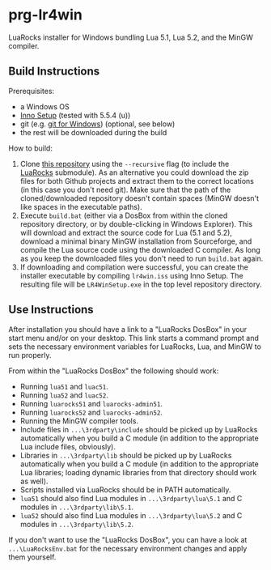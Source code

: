#                             prg-lr4win                             #

LuaRocks installer for Windows bundling Lua 5.1, Lua 5.2, and the
MinGW compiler.

##                        Build Instructions                        ##

Prerequisites:

*   a Windows OS
*   [Inno Setup][1] (tested with 5.5.4 (u))
*   git (e.g. [git for Windows][2]) (optional, see below)
*   the rest will be downloaded during the build

  [1]: http://www.jrsoftware.org/isinfo.php
  [2]: http://msysgit.github.io/

How to build:

1.  Clone [this repository][3] using the `--recursive` flag (to
    include the [LuaRocks][4] submodule). As an alternative you could
    download the zip files for both Github projects and extract them
    to the correct locations (in this case you don't need git). Make
    sure that the path of the cloned/downloaded repository doesn't
    contain spaces (MinGW doesn't like spaces in the executable
    paths).
2.  Execute `build.bat` (either via a DosBox from within the cloned
    repository directory, or by double-clicking in Windows Explorer).
    This will download and extract the source code for Lua (5.1 and
    5.2), download a minimal binary MinGW installation from
    Sourceforge, and compile the Lua source code using the downloaded
    C compiler. As long as you keep the downloaded files you don't
    need to run `build.bat` again.
3.  If downloading and compilation were successful, you can create the
    installer executable by compiling `lr4win.iss` using Inno Setup.
    The resulting file will be `LR4WinSetup.exe` in the top level
    repository directory.

  [3]: https://github.com/siffiejoe/prg-lr4win
  [4]: https://github.com/keplerproject/luarocks


##                         Use Instructions                         ##

After installation you should have a link to a "LuaRocks DosBox" in
your start menu and/or on your desktop. This link starts a command
prompt and sets the necessary environment variables for LuaRocks, Lua,
and MinGW to run properly.

From within the "LuaRocks DosBox" the following should work:

*  Running `lua51` and `luac51`.
*  Running `lua52` and `luac52`.
*  Running `luarocks51` and `luarocks-admin51`.
*  Running `luarocks52` and `luarocks-admin52`.
*  Running the MinGW compiler tools.
*  Include files in `...\3rdparty\include` should be picked up by
   LuaRocks automatically when you build a C module (in addition to
   the appropriate Lua include files, obviously).
*  Libraries in `...\3rdparty\lib` should be picked up by LuaRocks
   automatically when you build a C module (in addition to the
   appropriate Lua libraries; loading dynamic libraries from that
   directory should work as well).
*  Scripts installed via LuaRocks should be in PATH automatically.
*  `lua51` should also find Lua modules in `...\3rdparty\lua\5.1` and
   C modules in `...\3rdparty\lib\5.1`.
*  `lua52` should also find Lua modules in `...\3rdparty\lua\5.2` and
   C modules in `...\3rdparty\lib\5.2`.

If you don't want to use the "LuaRocks DosBox", you can have a look at
`...\LuaRocksEnv.bat` for the necessary environment changes and apply
them yourself.

